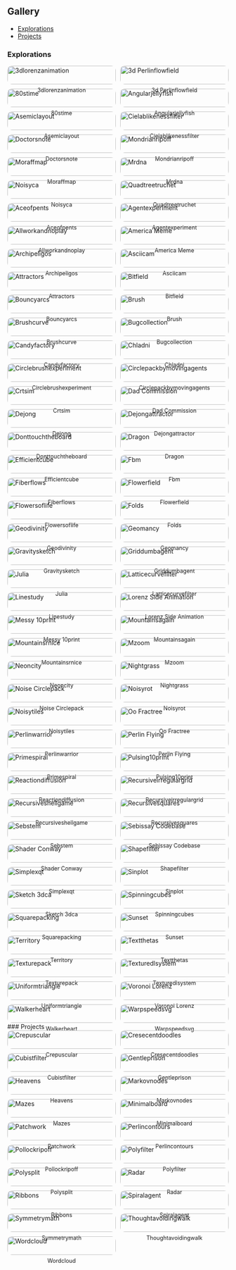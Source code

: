 <!-- GALLERY:START -->
## Gallery

- [Explorations](#explorations)
- [Projects](#projects)

### Explorations

<div style="display:grid;grid-template-columns:repeat(auto-fill,minmax(220px,1fr));gap:10px;align-items:start;"><div>  <a id="3dlorenzanimation"></a>  <a href="explorations/3DLorenzAnimation/test.webp" style="text-decoration:none">    <img src="explorations/3DLorenzAnimation/test.webp" alt="3dlorenzanimation" loading="lazy" style="width:100%;height:auto;border-radius:10px;display:block" />  </a>  <div style="font-size:0.9em;margin-top:6px;text-align:center">3dlorenzanimation</div></div><div>  <a id="3d-perlinflowfield"></a>  <a href="explorations/3d_perlinflowfield/test.webp" style="text-decoration:none">    <img src="explorations/3d_perlinflowfield/test.webp" alt="3d Perlinflowfield" loading="lazy" style="width:100%;height:auto;border-radius:10px;display:block" />  </a>  <div style="font-size:0.9em;margin-top:6px;text-align:center">3d Perlinflowfield</div></div><div>  <a id="80stime"></a>  <a href="explorations/80sTime/mySketch1656130054860.webp" style="text-decoration:none">    <img src="explorations/80sTime/mySketch1656130054860.webp" alt="80stime" loading="lazy" style="width:100%;height:auto;border-radius:10px;display:block" />  </a>  <div style="font-size:0.9em;margin-top:6px;text-align:center">80stime</div></div><div>  <a id="angularjellyfish"></a>  <a href="explorations/AngularJellyFish/output.webp" style="text-decoration:none">    <img src="explorations/AngularJellyFish/output.webp" alt="Angularjellyfish" loading="lazy" style="width:100%;height:auto;border-radius:10px;display:block" />  </a>  <div style="font-size:0.9em;margin-top:6px;text-align:center">Angularjellyfish</div></div><div>  <a id="asemiclayout"></a>  <a href="explorations/AsemicLayout/asemic.webp" style="text-decoration:none">    <img src="explorations/AsemicLayout/asemic.webp" alt="Asemiclayout" loading="lazy" style="width:100%;height:auto;border-radius:10px;display:block" />  </a>  <div style="font-size:0.9em;margin-top:6px;text-align:center">Asemiclayout</div></div><div>  <a id="cielablikenessfilter"></a>  <a href="explorations/CIELABLikenessFilter/mySketch1655172411295.webp" style="text-decoration:none">    <img src="explorations/CIELABLikenessFilter/mySketch1655172411295.webp" alt="Cielablikenessfilter" loading="lazy" style="width:100%;height:auto;border-radius:10px;display:block" />  </a>  <div style="font-size:0.9em;margin-top:6px;text-align:center">Cielablikenessfilter</div></div><div>  <a id="doctorsnote"></a>  <a href="explorations/DoctorsNote/mySketch1652897053525.webp" style="text-decoration:none">    <img src="explorations/DoctorsNote/mySketch1652897053525.webp" alt="Doctorsnote" loading="lazy" style="width:100%;height:auto;border-radius:10px;display:block" />  </a>  <div style="font-size:0.9em;margin-top:6px;text-align:center">Doctorsnote</div></div><div>  <a id="mondrianripoff"></a>  <a href="explorations/MondrianRipoff/mySketch1657415738528.webp" style="text-decoration:none">    <img src="explorations/MondrianRipoff/mySketch1657415738528.webp" alt="Mondrianripoff" loading="lazy" style="width:100%;height:auto;border-radius:10px;display:block" />  </a>  <div style="font-size:0.9em;margin-top:6px;text-align:center">Mondrianripoff</div></div><div>  <a id="moraffmap"></a>  <a href="explorations/MoraffMap/0.webp" style="text-decoration:none">    <img src="explorations/MoraffMap/0.webp" alt="Moraffmap" loading="lazy" style="width:100%;height:auto;border-radius:10px;display:block" />  </a>  <div style="font-size:0.9em;margin-top:6px;text-align:center">Moraffmap</div></div><div>  <a id="mrdna"></a>  <a href="explorations/MrDna/220705_221818_43.webp" style="text-decoration:none">    <img src="explorations/MrDna/220705_221818_43.webp" alt="Mrdna" loading="lazy" style="width:100%;height:auto;border-radius:10px;display:block" />  </a>  <div style="font-size:0.9em;margin-top:6px;text-align:center">Mrdna</div></div><div>  <a id="noisyca"></a>  <a href="explorations/NoisyCA/mySketch1692584004761.webp" style="text-decoration:none">    <img src="explorations/NoisyCA/mySketch1692584004761.webp" alt="Noisyca" loading="lazy" style="width:100%;height:auto;border-radius:10px;display:block" />  </a>  <div style="font-size:0.9em;margin-top:6px;text-align:center">Noisyca</div></div><div>  <a id="quadtreetruchet"></a>  <a href="explorations/QuadTreeTruchet/mySketch1694299374525.webp" style="text-decoration:none">    <img src="explorations/QuadTreeTruchet/mySketch1694299374525.webp" alt="Quadtreetruchet" loading="lazy" style="width:100%;height:auto;border-radius:10px;display:block" />  </a>  <div style="font-size:0.9em;margin-top:6px;text-align:center">Quadtreetruchet</div></div><div>  <a id="aceofpents"></a>  <a href="explorations/aceOfPents/d01.webp" style="text-decoration:none">    <img src="explorations/aceOfPents/d01.webp" alt="Aceofpents" loading="lazy" style="width:100%;height:auto;border-radius:10px;display:block" />  </a>  <div style="font-size:0.9em;margin-top:6px;text-align:center">Aceofpents</div></div><div>  <a id="agentexperiment"></a>  <a href="explorations/agentExperiment/mySketch1658780908866.webp" style="text-decoration:none">    <img src="explorations/agentExperiment/mySketch1658780908866.webp" alt="Agentexperiment" loading="lazy" style="width:100%;height:auto;border-radius:10px;display:block" />  </a>  <div style="font-size:0.9em;margin-top:6px;text-align:center">Agentexperiment</div></div><div>  <a id="allworkandnoplay"></a>  <a href="explorations/allWorkAndNoPlay/1657069962046.webp" style="text-decoration:none">    <img src="explorations/allWorkAndNoPlay/1657069962046.webp" alt="Allworkandnoplay" loading="lazy" style="width:100%;height:auto;border-radius:10px;display:block" />  </a>  <div style="font-size:0.9em;margin-top:6px;text-align:center">Allworkandnoplay</div></div><div>  <a id="america-meme"></a>  <a href="explorations/america_meme/memewtext.webp" style="text-decoration:none">    <img src="explorations/america_meme/memewtext.webp" alt="America Meme" loading="lazy" style="width:100%;height:auto;border-radius:10px;display:block" />  </a>  <div style="font-size:0.9em;margin-top:6px;text-align:center">America Meme</div></div><div>  <a id="archipeligos"></a>  <a href="explorations/archipeligos/archi.webp" style="text-decoration:none">    <img src="explorations/archipeligos/archi.webp" alt="Archipeligos" loading="lazy" style="width:100%;height:auto;border-radius:10px;display:block" />  </a>  <div style="font-size:0.9em;margin-top:6px;text-align:center">Archipeligos</div></div><div>  <a id="asciicam"></a>  <a href="explorations/asciicam/test.webp" style="text-decoration:none">    <img src="explorations/asciicam/test.webp" alt="Asciicam" loading="lazy" style="width:100%;height:auto;border-radius:10px;display:block" />  </a>  <div style="font-size:0.9em;margin-top:6px;text-align:center">Asciicam</div></div><div>  <a id="attractors"></a>  <a href="explorations/attractors/13.webp" style="text-decoration:none">    <img src="explorations/attractors/13.webp" alt="Attractors" loading="lazy" style="width:100%;height:auto;border-radius:10px;display:block" />  </a>  <div style="font-size:0.9em;margin-top:6px;text-align:center">Attractors</div></div><div>  <a id="bitfield"></a>  <a href="explorations/bitField/test.webp" style="text-decoration:none">    <img src="explorations/bitField/test.webp" alt="Bitfield" loading="lazy" style="width:100%;height:auto;border-radius:10px;display:block" />  </a>  <div style="font-size:0.9em;margin-top:6px;text-align:center">Bitfield</div></div><div>  <a id="bouncyarcs"></a>  <a href="explorations/bouncyArcs/0314.webp" style="text-decoration:none">    <img src="explorations/bouncyArcs/0314.webp" alt="Bouncyarcs" loading="lazy" style="width:100%;height:auto;border-radius:10px;display:block" />  </a>  <div style="font-size:0.9em;margin-top:6px;text-align:center">Bouncyarcs</div></div><div>  <a id="brush"></a>  <a href="explorations/brush/mySketch1653421992707.webp" style="text-decoration:none">    <img src="explorations/brush/mySketch1653421992707.webp" alt="Brush" loading="lazy" style="width:100%;height:auto;border-radius:10px;display:block" />  </a>  <div style="font-size:0.9em;margin-top:6px;text-align:center">Brush</div></div><div>  <a id="brushcurve"></a>  <a href="explorations/brushCurve/output.webp" style="text-decoration:none">    <img src="explorations/brushCurve/output.webp" alt="Brushcurve" loading="lazy" style="width:100%;height:auto;border-radius:10px;display:block" />  </a>  <div style="font-size:0.9em;margin-top:6px;text-align:center">Brushcurve</div></div><div>  <a id="bugcollection"></a>  <a href="explorations/bugCollection/test.webp" style="text-decoration:none">    <img src="explorations/bugCollection/test.webp" alt="Bugcollection" loading="lazy" style="width:100%;height:auto;border-radius:10px;display:block" />  </a>  <div style="font-size:0.9em;margin-top:6px;text-align:center">Bugcollection</div></div><div>  <a id="candyfactory"></a>  <a href="explorations/candyFactory/0007.webp" style="text-decoration:none">    <img src="explorations/candyFactory/0007.webp" alt="Candyfactory" loading="lazy" style="width:100%;height:auto;border-radius:10px;display:block" />  </a>  <div style="font-size:0.9em;margin-top:6px;text-align:center">Candyfactory</div></div><div>  <a id="chladni"></a>  <a href="explorations/chladni/mySketch1712170693855.webp" style="text-decoration:none">    <img src="explorations/chladni/mySketch1712170693855.webp" alt="Chladni" loading="lazy" style="width:100%;height:auto;border-radius:10px;display:block" />  </a>  <div style="font-size:0.9em;margin-top:6px;text-align:center">Chladni</div></div><div>  <a id="circlebrushexperiment"></a>  <a href="explorations/circleBrushExperiment/circleBrushExperiment1676169266965.webp" style="text-decoration:none">    <img src="explorations/circleBrushExperiment/circleBrushExperiment1676169266965.webp" alt="Circlebrushexperiment" loading="lazy" style="width:100%;height:auto;border-radius:10px;display:block" />  </a>  <div style="font-size:0.9em;margin-top:6px;text-align:center">Circlebrushexperiment</div></div><div>  <a id="circlepackbymovingagents"></a>  <a href="explorations/circlePackByMovingAgents/21193926.webp" style="text-decoration:none">    <img src="explorations/circlePackByMovingAgents/21193926.webp" alt="Circlepackbymovingagents" loading="lazy" style="width:100%;height:auto;border-radius:10px;display:block" />  </a>  <div style="font-size:0.9em;margin-top:6px;text-align:center">Circlepackbymovingagents</div></div><div>  <a id="crtsim"></a>  <a href="explorations/crtSim/crtSim1658974312836.webp" style="text-decoration:none">    <img src="explorations/crtSim/crtSim1658974312836.webp" alt="Crtsim" loading="lazy" style="width:100%;height:auto;border-radius:10px;display:block" />  </a>  <div style="font-size:0.9em;margin-top:6px;text-align:center">Crtsim</div></div><div>  <a id="dad-commission"></a>  <a href="explorations/dad_commission/gif-049.webp" style="text-decoration:none">    <img src="explorations/dad_commission/gif-049.webp" alt="Dad Commission" loading="lazy" style="width:100%;height:auto;border-radius:10px;display:block" />  </a>  <div style="font-size:0.9em;margin-top:6px;text-align:center">Dad Commission</div></div><div>  <a id="dejong"></a>  <a href="explorations/deJong/output.webp" style="text-decoration:none">    <img src="explorations/deJong/output.webp" alt="Dejong" loading="lazy" style="width:100%;height:auto;border-radius:10px;display:block" />  </a>  <div style="font-size:0.9em;margin-top:6px;text-align:center">Dejong</div></div><div>  <a id="dejongattractor"></a>  <a href="explorations/dejongAttractor/mySketch1734494743121.webp" style="text-decoration:none">    <img src="explorations/dejongAttractor/mySketch1734494743121.webp" alt="Dejongattractor" loading="lazy" style="width:100%;height:auto;border-radius:10px;display:block" />  </a>  <div style="font-size:0.9em;margin-top:6px;text-align:center">Dejongattractor</div></div><div>  <a id="donttouchtheboard"></a>  <a href="explorations/dontTouchTheBoard/000.webp" style="text-decoration:none">    <img src="explorations/dontTouchTheBoard/000.webp" alt="Donttouchtheboard" loading="lazy" style="width:100%;height:auto;border-radius:10px;display:block" />  </a>  <div style="font-size:0.9em;margin-top:6px;text-align:center">Donttouchtheboard</div></div><div>  <a id="dragon"></a>  <a href="explorations/dragon/test.webp" style="text-decoration:none">    <img src="explorations/dragon/test.webp" alt="Dragon" loading="lazy" style="width:100%;height:auto;border-radius:10px;display:block" />  </a>  <div style="font-size:0.9em;margin-top:6px;text-align:center">Dragon</div></div><div>  <a id="efficientcube"></a>  <a href="explorations/efficientCube/mySketch1712690964382.webp" style="text-decoration:none">    <img src="explorations/efficientCube/mySketch1712690964382.webp" alt="Efficientcube" loading="lazy" style="width:100%;height:auto;border-radius:10px;display:block" />  </a>  <div style="font-size:0.9em;margin-top:6px;text-align:center">Efficientcube</div></div><div>  <a id="fbm"></a>  <a href="explorations/fbm/mySketch1747195960738.webp" style="text-decoration:none">    <img src="explorations/fbm/mySketch1747195960738.webp" alt="Fbm" loading="lazy" style="width:100%;height:auto;border-radius:10px;display:block" />  </a>  <div style="font-size:0.9em;margin-top:6px;text-align:center">Fbm</div></div><div>  <a id="fiberflows"></a>  <a href="explorations/fiberFlows/0987.webp" style="text-decoration:none">    <img src="explorations/fiberFlows/0987.webp" alt="Fiberflows" loading="lazy" style="width:100%;height:auto;border-radius:10px;display:block" />  </a>  <div style="font-size:0.9em;margin-top:6px;text-align:center">Fiberflows</div></div><div>  <a id="flowerfield"></a>  <a href="explorations/flowerField/flowerField1676176509569.webp" style="text-decoration:none">    <img src="explorations/flowerField/flowerField1676176509569.webp" alt="Flowerfield" loading="lazy" style="width:100%;height:auto;border-radius:10px;display:block" />  </a>  <div style="font-size:0.9em;margin-top:6px;text-align:center">Flowerfield</div></div><div>  <a id="flowersoflife"></a>  <a href="explorations/flowersOfLife/mySketch1652991850192.webp" style="text-decoration:none">    <img src="explorations/flowersOfLife/mySketch1652991850192.webp" alt="Flowersoflife" loading="lazy" style="width:100%;height:auto;border-radius:10px;display:block" />  </a>  <div style="font-size:0.9em;margin-top:6px;text-align:center">Flowersoflife</div></div><div>  <a id="folds"></a>  <a href="explorations/folds/output.webp" style="text-decoration:none">    <img src="explorations/folds/output.webp" alt="Folds" loading="lazy" style="width:100%;height:auto;border-radius:10px;display:block" />  </a>  <div style="font-size:0.9em;margin-top:6px;text-align:center">Folds</div></div><div>  <a id="geodivinity"></a>  <a href="explorations/geodivinity/0001.webp" style="text-decoration:none">    <img src="explorations/geodivinity/0001.webp" alt="Geodivinity" loading="lazy" style="width:100%;height:auto;border-radius:10px;display:block" />  </a>  <div style="font-size:0.9em;margin-top:6px;text-align:center">Geodivinity</div></div><div>  <a id="geomancy"></a>  <a href="explorations/geomancy/1.webp" style="text-decoration:none">    <img src="explorations/geomancy/1.webp" alt="Geomancy" loading="lazy" style="width:100%;height:auto;border-radius:10px;display:block" />  </a>  <div style="font-size:0.9em;margin-top:6px;text-align:center">Geomancy</div></div><div>  <a id="gravitysketch"></a>  <a href="explorations/gravitySketch/mySketch1653169432825.webp" style="text-decoration:none">    <img src="explorations/gravitySketch/mySketch1653169432825.webp" alt="Gravitysketch" loading="lazy" style="width:100%;height:auto;border-radius:10px;display:block" />  </a>  <div style="font-size:0.9em;margin-top:6px;text-align:center">Gravitysketch</div></div><div>  <a id="griddumbagent"></a>  <a href="explorations/gridDumbAgent/mySketch1654207396252.webp" style="text-decoration:none">    <img src="explorations/gridDumbAgent/mySketch1654207396252.webp" alt="Griddumbagent" loading="lazy" style="width:100%;height:auto;border-radius:10px;display:block" />  </a>  <div style="font-size:0.9em;margin-top:6px;text-align:center">Griddumbagent</div></div><div>  <a id="julia"></a>  <a href="explorations/julia/1657075009757.webp" style="text-decoration:none">    <img src="explorations/julia/1657075009757.webp" alt="Julia" loading="lazy" style="width:100%;height:auto;border-radius:10px;display:block" />  </a>  <div style="font-size:0.9em;margin-top:6px;text-align:center">Julia</div></div><div>  <a id="latticecurvefilter"></a>  <a href="explorations/latticeCurveFilter/mySketch1655339030367.webp" style="text-decoration:none">    <img src="explorations/latticeCurveFilter/mySketch1655339030367.webp" alt="Latticecurvefilter" loading="lazy" style="width:100%;height:auto;border-radius:10px;display:block" />  </a>  <div style="font-size:0.9em;margin-top:6px;text-align:center">Latticecurvefilter</div></div><div>  <a id="linestudy"></a>  <a href="explorations/lineStudy/lineStudy_1657075201084.webp" style="text-decoration:none">    <img src="explorations/lineStudy/lineStudy_1657075201084.webp" alt="Linestudy" loading="lazy" style="width:100%;height:auto;border-radius:10px;display:block" />  </a>  <div style="font-size:0.9em;margin-top:6px;text-align:center">Linestudy</div></div><div>  <a id="lorenz-side-animation"></a>  <a href="explorations/lorenz_side_animation/test.webp" style="text-decoration:none">    <img src="explorations/lorenz_side_animation/test.webp" alt="Lorenz Side Animation" loading="lazy" style="width:100%;height:auto;border-radius:10px;display:block" />  </a>  <div style="font-size:0.9em;margin-top:6px;text-align:center">Lorenz Side Animation</div></div><div>  <a id="messy-10print"></a>  <a href="explorations/messy_10print/lineStudy_1657075566748.webp" style="text-decoration:none">    <img src="explorations/messy_10print/lineStudy_1657075566748.webp" alt="Messy 10print" loading="lazy" style="width:100%;height:auto;border-radius:10px;display:block" />  </a>  <div style="font-size:0.9em;margin-top:6px;text-align:center">Messy 10print</div></div><div>  <a id="mountainsagain"></a>  <a href="explorations/mountainsagain/mySketch1657833994827.webp" style="text-decoration:none">    <img src="explorations/mountainsagain/mySketch1657833994827.webp" alt="Mountainsagain" loading="lazy" style="width:100%;height:auto;border-radius:10px;display:block" />  </a>  <div style="font-size:0.9em;margin-top:6px;text-align:center">Mountainsagain</div></div><div>  <a id="mountainsrnice"></a>  <a href="explorations/mountainsrnice/mountains.webp" style="text-decoration:none">    <img src="explorations/mountainsrnice/mountains.webp" alt="Mountainsrnice" loading="lazy" style="width:100%;height:auto;border-radius:10px;display:block" />  </a>  <div style="font-size:0.9em;margin-top:6px;text-align:center">Mountainsrnice</div></div><div>  <a id="mzoom"></a>  <a href="explorations/mzoom/test.webp" style="text-decoration:none">    <img src="explorations/mzoom/test.webp" alt="Mzoom" loading="lazy" style="width:100%;height:auto;border-radius:10px;display:block" />  </a>  <div style="font-size:0.9em;margin-top:6px;text-align:center">Mzoom</div></div><div>  <a id="neoncity"></a>  <a href="explorations/neonCity/keep.webp" style="text-decoration:none">    <img src="explorations/neonCity/keep.webp" alt="Neoncity" loading="lazy" style="width:100%;height:auto;border-radius:10px;display:block" />  </a>  <div style="font-size:0.9em;margin-top:6px;text-align:center">Neoncity</div></div><div>  <a id="nightgrass"></a>  <a href="explorations/nightGrass/flowerField1676049105588.webp" style="text-decoration:none">    <img src="explorations/nightGrass/flowerField1676049105588.webp" alt="Nightgrass" loading="lazy" style="width:100%;height:auto;border-radius:10px;display:block" />  </a>  <div style="font-size:0.9em;margin-top:6px;text-align:center">Nightgrass</div></div><div>  <a id="noise-circlepack"></a>  <a href="explorations/noise_circlePack/render.webp" style="text-decoration:none">    <img src="explorations/noise_circlePack/render.webp" alt="Noise Circlepack" loading="lazy" style="width:100%;height:auto;border-radius:10px;display:block" />  </a>  <div style="font-size:0.9em;margin-top:6px;text-align:center">Noise Circlepack</div></div><div>  <a id="noisyrot"></a>  <a href="explorations/noisyRot/bubbleChamber1719602235688.webp" style="text-decoration:none">    <img src="explorations/noisyRot/bubbleChamber1719602235688.webp" alt="Noisyrot" loading="lazy" style="width:100%;height:auto;border-radius:10px;display:block" />  </a>  <div style="font-size:0.9em;margin-top:6px;text-align:center">Noisyrot</div></div><div>  <a id="noisytiles"></a>  <a href="explorations/noisyTiles/test.webp" style="text-decoration:none">    <img src="explorations/noisyTiles/test.webp" alt="Noisytiles" loading="lazy" style="width:100%;height:auto;border-radius:10px;display:block" />  </a>  <div style="font-size:0.9em;margin-top:6px;text-align:center">Noisytiles</div></div><div>  <a id="oo-fractree"></a>  <a href="explorations/oo_fractree/render.webp" style="text-decoration:none">    <img src="explorations/oo_fractree/render.webp" alt="Oo Fractree" loading="lazy" style="width:100%;height:auto;border-radius:10px;display:block" />  </a>  <div style="font-size:0.9em;margin-top:6px;text-align:center">Oo Fractree</div></div><div>  <a id="perlinwarrior"></a>  <a href="explorations/perlinWarrior/0001.webp" style="text-decoration:none">    <img src="explorations/perlinWarrior/0001.webp" alt="Perlinwarrior" loading="lazy" style="width:100%;height:auto;border-radius:10px;display:block" />  </a>  <div style="font-size:0.9em;margin-top:6px;text-align:center">Perlinwarrior</div></div><div>  <a id="perlin-flying"></a>  <a href="explorations/perlin_flying/gif-166.webp" style="text-decoration:none">    <img src="explorations/perlin_flying/gif-166.webp" alt="Perlin Flying" loading="lazy" style="width:100%;height:auto;border-radius:10px;display:block" />  </a>  <div style="font-size:0.9em;margin-top:6px;text-align:center">Perlin Flying</div></div><div>  <a id="primespiral"></a>  <a href="explorations/primeSpiral/temp.webp" style="text-decoration:none">    <img src="explorations/primeSpiral/temp.webp" alt="Primespiral" loading="lazy" style="width:100%;height:auto;border-radius:10px;display:block" />  </a>  <div style="font-size:0.9em;margin-top:6px;text-align:center">Primespiral</div></div><div>  <a id="pulsing10print"></a>  <a href="explorations/pulsing10Print/test.webp" style="text-decoration:none">    <img src="explorations/pulsing10Print/test.webp" alt="Pulsing10print" loading="lazy" style="width:100%;height:auto;border-radius:10px;display:block" />  </a>  <div style="font-size:0.9em;margin-top:6px;text-align:center">Pulsing10print</div></div><div>  <a id="reactiondiffusion"></a>  <a href="explorations/reactionDiffusion/11193728.webp" style="text-decoration:none">    <img src="explorations/reactionDiffusion/11193728.webp" alt="Reactiondiffusion" loading="lazy" style="width:100%;height:auto;border-radius:10px;display:block" />  </a>  <div style="font-size:0.9em;margin-top:6px;text-align:center">Reactiondiffusion</div></div><div>  <a id="recursiveirregulargrid"></a>  <a href="explorations/recursiveIrregularGrid/mySketch1676514823381.webp" style="text-decoration:none">    <img src="explorations/recursiveIrregularGrid/mySketch1676514823381.webp" alt="Recursiveirregulargrid" loading="lazy" style="width:100%;height:auto;border-radius:10px;display:block" />  </a>  <div style="font-size:0.9em;margin-top:6px;text-align:center">Recursiveirregulargrid</div></div><div>  <a id="recursiveshellgame"></a>  <a href="explorations/recursiveShellGame/mySketch1743306218125.webp" style="text-decoration:none">    <img src="explorations/recursiveShellGame/mySketch1743306218125.webp" alt="Recursiveshellgame" loading="lazy" style="width:100%;height:auto;border-radius:10px;display:block" />  </a>  <div style="font-size:0.9em;margin-top:6px;text-align:center">Recursiveshellgame</div></div><div>  <a id="recursivesquares"></a>  <a href="explorations/recursiveSquares/mySketch1653525609388.webp" style="text-decoration:none">    <img src="explorations/recursiveSquares/mySketch1653525609388.webp" alt="Recursivesquares" loading="lazy" style="width:100%;height:auto;border-radius:10px;display:block" />  </a>  <div style="font-size:0.9em;margin-top:6px;text-align:center">Recursivesquares</div></div><div>  <a id="sebstem"></a>  <a href="explorations/sebStem/sebStem1676079326197.webp" style="text-decoration:none">    <img src="explorations/sebStem/sebStem1676079326197.webp" alt="Sebstem" loading="lazy" style="width:100%;height:auto;border-radius:10px;display:block" />  </a>  <div style="font-size:0.9em;margin-top:6px;text-align:center">Sebstem</div></div><div>  <a id="sebissay-codebase"></a>  <a href="explorations/sebissay_codebase/render.webp" style="text-decoration:none">    <img src="explorations/sebissay_codebase/render.webp" alt="Sebissay Codebase" loading="lazy" style="width:100%;height:auto;border-radius:10px;display:block" />  </a>  <div style="font-size:0.9em;margin-top:6px;text-align:center">Sebissay Codebase</div></div><div>  <a id="shader-conway"></a>  <a href="explorations/shader_conway/mySketch1692727590082.webp" style="text-decoration:none">    <img src="explorations/shader_conway/mySketch1692727590082.webp" alt="Shader Conway" loading="lazy" style="width:100%;height:auto;border-radius:10px;display:block" />  </a>  <div style="font-size:0.9em;margin-top:6px;text-align:center">Shader Conway</div></div><div>  <a id="shapefilter"></a>  <a href="explorations/shapeFilter/pic4.webp" style="text-decoration:none">    <img src="explorations/shapeFilter/pic4.webp" alt="Shapefilter" loading="lazy" style="width:100%;height:auto;border-radius:10px;display:block" />  </a>  <div style="font-size:0.9em;margin-top:6px;text-align:center">Shapefilter</div></div><div>  <a id="simplexqt"></a>  <a href="explorations/simplexQt/output.webp" style="text-decoration:none">    <img src="explorations/simplexQt/output.webp" alt="Simplexqt" loading="lazy" style="width:100%;height:auto;border-radius:10px;display:block" />  </a>  <div style="font-size:0.9em;margin-top:6px;text-align:center">Simplexqt</div></div><div>  <a id="sinplot"></a>  <a href="explorations/sinplot/mySketch1751756209065.webp" style="text-decoration:none">    <img src="explorations/sinplot/mySketch1751756209065.webp" alt="Sinplot" loading="lazy" style="width:100%;height:auto;border-radius:10px;display:block" />  </a>  <div style="font-size:0.9em;margin-top:6px;text-align:center">Sinplot</div></div><div>  <a id="sketch-3dca"></a>  <a href="explorations/sketch_3dCA/test.webp" style="text-decoration:none">    <img src="explorations/sketch_3dCA/test.webp" alt="Sketch 3dca" loading="lazy" style="width:100%;height:auto;border-radius:10px;display:block" />  </a>  <div style="font-size:0.9em;margin-top:6px;text-align:center">Sketch 3dca</div></div><div>  <a id="spinningcubes"></a>  <a href="explorations/spinningCubes/gif-000.webp" style="text-decoration:none">    <img src="explorations/spinningCubes/gif-000.webp" alt="Spinningcubes" loading="lazy" style="width:100%;height:auto;border-radius:10px;display:block" />  </a>  <div style="font-size:0.9em;margin-top:6px;text-align:center">Spinningcubes</div></div><div>  <a id="squarepacking"></a>  <a href="explorations/squarepacking/test.webp" style="text-decoration:none">    <img src="explorations/squarepacking/test.webp" alt="Squarepacking" loading="lazy" style="width:100%;height:auto;border-radius:10px;display:block" />  </a>  <div style="font-size:0.9em;margin-top:6px;text-align:center">Squarepacking</div></div><div>  <a id="sunset"></a>  <a href="explorations/sunset/sunset1655252818175.webp" style="text-decoration:none">    <img src="explorations/sunset/sunset1655252818175.webp" alt="Sunset" loading="lazy" style="width:100%;height:auto;border-radius:10px;display:block" />  </a>  <div style="font-size:0.9em;margin-top:6px;text-align:center">Sunset</div></div><div>  <a id="territory"></a>  <a href="explorations/territory/mySketch1657489070391.webp" style="text-decoration:none">    <img src="explorations/territory/mySketch1657489070391.webp" alt="Territory" loading="lazy" style="width:100%;height:auto;border-radius:10px;display:block" />  </a>  <div style="font-size:0.9em;margin-top:6px;text-align:center">Territory</div></div><div>  <a id="textthetas"></a>  <a href="explorations/textThetas/8.webp" style="text-decoration:none">    <img src="explorations/textThetas/8.webp" alt="Textthetas" loading="lazy" style="width:100%;height:auto;border-radius:10px;display:block" />  </a>  <div style="font-size:0.9em;margin-top:6px;text-align:center">Textthetas</div></div><div>  <a id="texturepack"></a>  <a href="explorations/texturePack/test.webp" style="text-decoration:none">    <img src="explorations/texturePack/test.webp" alt="Texturepack" loading="lazy" style="width:100%;height:auto;border-radius:10px;display:block" />  </a>  <div style="font-size:0.9em;margin-top:6px;text-align:center">Texturepack</div></div><div>  <a id="texturedlsystem"></a>  <a href="explorations/texturedLSystem/mySketch1655844253079.webp" style="text-decoration:none">    <img src="explorations/texturedLSystem/mySketch1655844253079.webp" alt="Texturedlsystem" loading="lazy" style="width:100%;height:auto;border-radius:10px;display:block" />  </a>  <div style="font-size:0.9em;margin-top:6px;text-align:center">Texturedlsystem</div></div><div>  <a id="uniformtriangle"></a>  <a href="explorations/uniformTriangle/test.webp" style="text-decoration:none">    <img src="explorations/uniformTriangle/test.webp" alt="Uniformtriangle" loading="lazy" style="width:100%;height:auto;border-radius:10px;display:block" />  </a>  <div style="font-size:0.9em;margin-top:6px;text-align:center">Uniformtriangle</div></div><div>  <a id="voronoi-lorenz"></a>  <a href="explorations/voronoi_lorenz/test.webp" style="text-decoration:none">    <img src="explorations/voronoi_lorenz/test.webp" alt="Voronoi Lorenz" loading="lazy" style="width:100%;height:auto;border-radius:10px;display:block" />  </a>  <div style="font-size:0.9em;margin-top:6px;text-align:center">Voronoi Lorenz</div></div><div>  <a id="walkerheart"></a>  <a href="explorations/walkerHeart/test.webp" style="text-decoration:none">    <img src="explorations/walkerHeart/test.webp" alt="Walkerheart" loading="lazy" style="width:100%;height:auto;border-radius:10px;display:block" />  </a>  <div style="font-size:0.9em;margin-top:6px;text-align:center">Walkerheart</div></div><div>  <a id="warpspeedsvg"></a>  <a href="explorations/warpSpeedSvg/test.webp" style="text-decoration:none">    <img src="explorations/warpSpeedSvg/test.webp" alt="Warpspeedsvg" loading="lazy" style="width:100%;height:auto;border-radius:10px;display:block" />  </a>  <div style="font-size:0.9em;margin-top:6px;text-align:center">Warpspeedsvg</div></div></div>
### Projects

<div style="display:grid;grid-template-columns:repeat(auto-fill,minmax(220px,1fr));gap:10px;align-items:start;"><div>  <a id="crepuscular"></a>  <a href="projects/crepuscular/mySketch1652992364061.webp" style="text-decoration:none">    <img src="projects/crepuscular/mySketch1652992364061.webp" alt="Crepuscular" loading="lazy" style="width:100%;height:auto;border-radius:10px;display:block" />  </a>  <div style="font-size:0.9em;margin-top:6px;text-align:center">Crepuscular</div></div><div>  <a id="cresecentdoodles"></a>  <a href="projects/cresecentDoodles/mySketch1715735698031.webp" style="text-decoration:none">    <img src="projects/cresecentDoodles/mySketch1715735698031.webp" alt="Cresecentdoodles" loading="lazy" style="width:100%;height:auto;border-radius:10px;display:block" />  </a>  <div style="font-size:0.9em;margin-top:6px;text-align:center">Cresecentdoodles</div></div><div>  <a id="cubistfilter"></a>  <a href="projects/cubistFilter/mySketch1719697687225.webp" style="text-decoration:none">    <img src="projects/cubistFilter/mySketch1719697687225.webp" alt="Cubistfilter" loading="lazy" style="width:100%;height:auto;border-radius:10px;display:block" />  </a>  <div style="font-size:0.9em;margin-top:6px;text-align:center">Cubistfilter</div></div><div>  <a id="gentleprison"></a>  <a href="projects/gentlePrison/mySketch1748914072030.webp" style="text-decoration:none">    <img src="projects/gentlePrison/mySketch1748914072030.webp" alt="Gentleprison" loading="lazy" style="width:100%;height:auto;border-radius:10px;display:block" />  </a>  <div style="font-size:0.9em;margin-top:6px;text-align:center">Gentleprison</div></div><div>  <a id="heavens"></a>  <a href="projects/heavens/0136.webp" style="text-decoration:none">    <img src="projects/heavens/0136.webp" alt="Heavens" loading="lazy" style="width:100%;height:auto;border-radius:10px;display:block" />  </a>  <div style="font-size:0.9em;margin-top:6px;text-align:center">Heavens</div></div><div>  <a id="markovnodes"></a>  <a href="projects/markovNodes/big_text.webp" style="text-decoration:none">    <img src="projects/markovNodes/big_text.webp" alt="Markovnodes" loading="lazy" style="width:100%;height:auto;border-radius:10px;display:block" />  </a>  <div style="font-size:0.9em;margin-top:6px;text-align:center">Markovnodes</div></div><div>  <a id="mazes"></a>  <a href="projects/mazes/1.webp" style="text-decoration:none">    <img src="projects/mazes/1.webp" alt="Mazes" loading="lazy" style="width:100%;height:auto;border-radius:10px;display:block" />  </a>  <div style="font-size:0.9em;margin-top:6px;text-align:center">Mazes</div></div><div>  <a id="minimalboard"></a>  <a href="projects/minimalBoard/bg1.webp" style="text-decoration:none">    <img src="projects/minimalBoard/bg1.webp" alt="Minimalboard" loading="lazy" style="width:100%;height:auto;border-radius:10px;display:block" />  </a>  <div style="font-size:0.9em;margin-top:6px;text-align:center">Minimalboard</div></div><div>  <a id="patchwork"></a>  <a href="projects/patchwork/grid-threadbox.webp" style="text-decoration:none">    <img src="projects/patchwork/grid-threadbox.webp" alt="Patchwork" loading="lazy" style="width:100%;height:auto;border-radius:10px;display:block" />  </a>  <div style="font-size:0.9em;margin-top:6px;text-align:center">Patchwork</div></div><div>  <a id="perlincontours"></a>  <a href="projects/perlinContours/mySketch1655507791217.webp" style="text-decoration:none">    <img src="projects/perlinContours/mySketch1655507791217.webp" alt="Perlincontours" loading="lazy" style="width:100%;height:auto;border-radius:10px;display:block" />  </a>  <div style="font-size:0.9em;margin-top:6px;text-align:center">Perlincontours</div></div><div>  <a id="pollockripoff"></a>  <a href="projects/pollockRipOff/mySketch1718498422681.webp" style="text-decoration:none">    <img src="projects/pollockRipOff/mySketch1718498422681.webp" alt="Pollockripoff" loading="lazy" style="width:100%;height:auto;border-radius:10px;display:block" />  </a>  <div style="font-size:0.9em;margin-top:6px;text-align:center">Pollockripoff</div></div><div>  <a id="polyfilter"></a>  <a href="projects/polyFilter/mySketch1715026032835.webp" style="text-decoration:none">    <img src="projects/polyFilter/mySketch1715026032835.webp" alt="Polyfilter" loading="lazy" style="width:100%;height:auto;border-radius:10px;display:block" />  </a>  <div style="font-size:0.9em;margin-top:6px;text-align:center">Polyfilter</div></div><div>  <a id="polysplit"></a>  <a href="projects/polySplit/polySplit1749056986330.webp" style="text-decoration:none">    <img src="projects/polySplit/polySplit1749056986330.webp" alt="Polysplit" loading="lazy" style="width:100%;height:auto;border-radius:10px;display:block" />  </a>  <div style="font-size:0.9em;margin-top:6px;text-align:center">Polysplit</div></div><div>  <a id="radar"></a>  <a href="projects/radar/mySketch1656930885907.webp" style="text-decoration:none">    <img src="projects/radar/mySketch1656930885907.webp" alt="Radar" loading="lazy" style="width:100%;height:auto;border-radius:10px;display:block" />  </a>  <div style="font-size:0.9em;margin-top:6px;text-align:center">Radar</div></div><div>  <a id="ribbons"></a>  <a href="projects/ribbons/mySketch1717691553940.webp" style="text-decoration:none">    <img src="projects/ribbons/mySketch1717691553940.webp" alt="Ribbons" loading="lazy" style="width:100%;height:auto;border-radius:10px;display:block" />  </a>  <div style="font-size:0.9em;margin-top:6px;text-align:center">Ribbons</div></div><div>  <a id="spiralagent"></a>  <a href="projects/spiralAgent/output.webp" style="text-decoration:none">    <img src="projects/spiralAgent/output.webp" alt="Spiralagent" loading="lazy" style="width:100%;height:auto;border-radius:10px;display:block" />  </a>  <div style="font-size:0.9em;margin-top:6px;text-align:center">Spiralagent</div></div><div>  <a id="symmetrymath"></a>  <a href="projects/symmetryMath/2.webp" style="text-decoration:none">    <img src="projects/symmetryMath/2.webp" alt="Symmetrymath" loading="lazy" style="width:100%;height:auto;border-radius:10px;display:block" />  </a>  <div style="font-size:0.9em;margin-top:6px;text-align:center">Symmetrymath</div></div><div>  <a id="thoughtavoidingwalk"></a>  <a href="projects/thoughtAvoidingWalk/mySketch1680912620472.webp" style="text-decoration:none">    <img src="projects/thoughtAvoidingWalk/mySketch1680912620472.webp" alt="Thoughtavoidingwalk" loading="lazy" style="width:100%;height:auto;border-radius:10px;display:block" />  </a>  <div style="font-size:0.9em;margin-top:6px;text-align:center">Thoughtavoidingwalk</div></div><div>  <a id="wordcloud"></a>  <a href="projects/wordcloud/mySketch1681586831487.webp" style="text-decoration:none">    <img src="projects/wordcloud/mySketch1681586831487.webp" alt="Wordcloud" loading="lazy" style="width:100%;height:auto;border-radius:10px;display:block" />  </a>  <div style="font-size:0.9em;margin-top:6px;text-align:center">Wordcloud</div></div></div>

<!-- GALLERY:END -->


